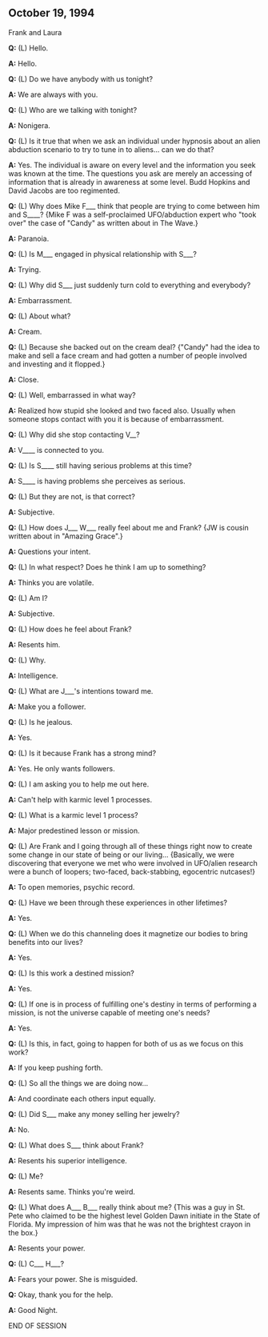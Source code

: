 ## October 19, 1994
Frank and Laura

**Q:** (L) Hello.

**A:** Hello.

**Q:** (L) Do we have anybody with us tonight?

**A:** We are always with you.

**Q:** (L) Who are we talking with tonight?

**A:** Nonigera.

**Q:** (L) Is it true that when we ask an individual under hypnosis about an alien abduction scenario to try to tune in to aliens... can we do that?

**A:** Yes. The individual is aware on every level and the information you seek was known at the time. The questions you ask are merely an accessing of information that is already in awareness at some level. Budd Hopkins and David Jacobs are too regimented.

**Q:** (L) Why does Mike F\_\_\_ think that people are trying to come between him and S\_\_\_\_? {Mike F was a self-proclaimed UFO/abduction expert who "took over" the case of "Candy" as written about in The Wave.}

**A:** Paranoia.

**Q:** (L) Is M\_\_\_ engaged in physical relationship with S\_\_\_?

**A:** Trying.

**Q:** (L) Why did S\_\_\_ just suddenly turn cold to everything and everybody?

**A:** Embarrassment.

**Q:** (L) About what?

**A:** Cream.

**Q:** (L) Because she backed out on the cream deal? {"Candy" had the idea to make and sell a face cream and had gotten a number of people involved and investing and it flopped.}

**A:** Close.

**Q:** (L) Well, embarrassed in what way?

**A:** Realized how stupid she looked and two faced also. Usually when someone stops contact with you it is because of embarrassment.

**Q:** (L) Why did she stop contacting V\_\_?

**A:** V\_\_\_\_ is connected to you.

**Q:** (L) Is S\_\_\_\_ still having serious problems at this time?

**A:** S\_\_\_\_ is having problems she perceives as serious.

**Q:** (L) But they are not, is that correct?

**A:** Subjective.

**Q:** (L) How does J\_\_\_ W\_\_\_ really feel about me and Frank? {JW is cousin written about in "Amazing Grace".}

**A:** Questions your intent.

**Q:** (L) In what respect? Does he think I am up to something?

**A:** Thinks you are volatile.

**Q:** (L) Am I?

**A:** Subjective.

**Q:** (L) How does he feel about Frank?

**A:** Resents him.

**Q:** (L) Why.

**A:** Intelligence.

**Q:** (L) What are J\_\_\_'s intentions toward me.

**A:** Make you a follower.

**Q:** (L) Is he jealous.

**A:** Yes.

**Q:** (L) Is it because Frank has a strong mind?

**A:** Yes. He only wants followers.

**Q:** (L) I am asking you to help me out here.

**A:** Can't help with karmic level 1 processes.

**Q:** (L) What is a karmic level 1 process?

**A:** Major predestined lesson or mission.

**Q:** (L) Are Frank and I going through all of these things right now to create some change in our state of being or our living... {Basically, we were discovering that everyone we met who were involved in UFO/alien research were a bunch of loopers; two-faced, back-stabbing, egocentric nutcases!}

**A:** To open memories, psychic record.

**Q:** (L) Have we been through these experiences in other lifetimes?

**A:** Yes.

**Q:** (L) When we do this channeling does it magnetize our bodies to bring benefits into our lives?

**A:** Yes.

**Q:** (L) Is this work a destined mission?

**A:** Yes.

**Q:** (L) If one is in process of fulfilling one's destiny in terms of performing a mission, is not the universe capable of meeting one's needs?

**A:** Yes.

**Q:** (L) Is this, in fact, going to happen for both of us as we focus on this work?

**A:** If you keep pushing forth.

**Q:** (L) So all the things we are doing now...

**A:** And coordinate each others input equally.

**Q:** (L) Did S\_\_\_ make any money selling her jewelry?

**A:** No.

**Q:** (L) What does S\_\_\_ think about Frank?

**A:** Resents his superior intelligence.

**Q:** (L) Me?

**A:** Resents same. Thinks you're weird.

**Q:** (L) What does A\_\_\_ B\_\_\_ really think about me? {This was a guy in St. Pete who claimed to be the highest level Golden Dawn initiate in the State of Florida. My impression of him was that he was not the brightest crayon in the box.}

**A:** Resents your power.

**Q:** (L) C\_\_\_ H\_\_\_?

**A:** Fears your power. She is misguided.

**Q:** Okay, thank you for the help.

**A:** Good Night.

END OF SESSION

